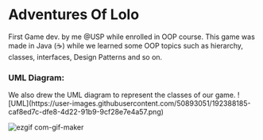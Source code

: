 # Adventures Of Lolo
First Game dev. by me @USP while enrolled in OOP course. 
This game was made in Java (☕) while we learned some OOP topics such as hierarchy, classes, interfaces, Design Patterns and so on.

<h3> UML Diagram: </h3>
We also drew the UML diagram to represent the classes of our game. 
![UML](https://user-images.githubusercontent.com/50893051/192388185-caf8ed7c-dfe8-4d22-91b9-9cf28e7e4a57.png)


![ezgif com-gif-maker](https://user-images.githubusercontent.com/50893051/192387515-ff898e5c-c73a-4f51-bd91-56144791e92c.gif)

